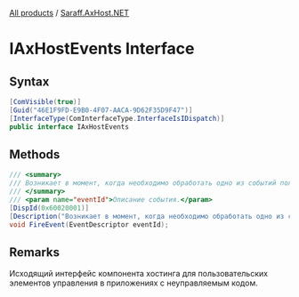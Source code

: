 ﻿[All products](../) / [Saraff.AxHost.NET](./index.md)
# IAxHostEvents Interface
## Syntax
```c#
[ComVisible(true)]
[Guid("46E1F9FD-E9B0-4F07-AACA-9D62F35D9F47")]
[InterfaceType(ComInterfaceType.InterfaceIsIDispatch)]
public interface IAxHostEvents
```
## Methods
```c#
/// <summary>
/// Возникает в момент, когда необходимо обработать одно из событий пользовательского элемента управления.
/// </summary>
/// <param name="eventId">Описание события.</param>
[DispId(0x60020001)]
[Description("Возникает в момент, когда необходимо обработать одно из событий пользовательского элемента управления.")]
void FireEvent(EventDescriptor eventId);
```
## Remarks
Исходящий интерфейс компонента хостинга для пользовательских элементов управления в приложениях c неуправляемым кодом.
